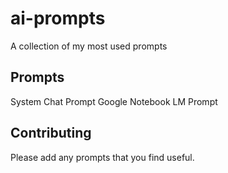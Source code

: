 # ai-prompts
A collection of my most used prompts

## Prompts
System Chat Prompt
Google Notebook LM Prompt

## Contributing 
Please add any prompts that you find useful.

